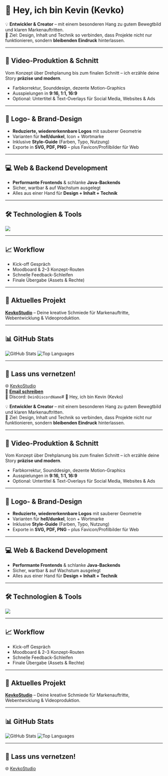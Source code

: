 # 👋 Hey, ich bin Kevin (Kevko)

💡 **Entwickler & Creator** – mit einem besonderen Hang zu gutem Bewegtbild und klaren Markenauftritten.  
🎯 Ziel: Design, Inhalt und Technik so verbinden, dass Projekte nicht nur funktionieren, sondern **bleibenden Eindruck** hinterlassen.

---

## 🎥 Video-Produktion & Schnitt
Vom Konzept über Drehplanung bis zum finalen Schnitt – ich erzähle deine Story **präzise und modern**.  
- Farbkorrektur, Sounddesign, dezente Motion-Graphics  
- Ausspielungen in **9:16, 1:1, 16:9**  
- Optional: Untertitel & Text-Overlays für Social Media, Websites & Ads

---

## 🎨 Logo- & Brand-Design
- **Reduzierte, wiedererkennbare Logos** mit sauberer Geometrie  
- Varianten für **hell/dunkel**, Icon + Wortmarke  
- Inklusive **Style-Guide** (Farben, Typo, Nutzung)  
- Exporte in **SVG, PDF, PNG** – plus Favicon/Profilbilder für Web

---

## 💻 Web & Backend Development
- **Performante Frontends** & schlanke **Java-Backends**  
- Sicher, wartbar & auf Wachstum ausgelegt  
- Alles aus einer Hand für **Design + Inhalt + Technik**

---

## 🛠 Technologien & Tools
<p align="left">
  <img src="https://skillicons.dev/icons?i=java,html,css,js,git,github,vscode,figma,ae,pr" />
</p>

---

## 📈 Workflow
- Kick-off Gespräch  
- Moodboard & 2–3 Konzept-Routen  
- Schnelle Feedback-Schleifen  
- Finale Übergabe (Assets & Rechte)

---

## 🚀 Aktuelles Projekt
**[KevkoStudio](https://kevko.studio)** – Deine kreative Schmiede für Markenauftritte, Webentwicklung & Videoproduktion.

---

## 📊 GitHub Stats
<p align="left">
  <img src="https://github-readme-stats.vercel.app/api?username=kevko316&show_icons=true&theme=tokyonight" alt="GitHub Stats" />
  <img src="https://github-readme-stats.vercel.app/api/top-langs/?username=kevko316&layout=compact&theme=tokyonight" alt="Top Languages" />
</p>

---

## 🤝 Lass uns vernetzen!
🌐 [KevkoStudio](https://kevko.studio)  
📧 **[Email schreiben](mailto:deine-email@example.com)**  
💬 Discord: `DeinDiscordName`# 👋 Hey, ich bin Kevin (Kevko)

💡 **Entwickler & Creator** – mit einem besonderen Hang zu gutem Bewegtbild und klaren Markenauftritten.  
🎯 Ziel: Design, Inhalt und Technik so verbinden, dass Projekte nicht nur funktionieren, sondern **bleibenden Eindruck** hinterlassen.

---

## 🎥 Video-Produktion & Schnitt
Vom Konzept über Drehplanung bis zum finalen Schnitt – ich erzähle deine Story **präzise und modern**.  
- Farbkorrektur, Sounddesign, dezente Motion-Graphics  
- Ausspielungen in **9:16, 1:1, 16:9**  
- Optional: Untertitel & Text-Overlays für Social Media, Websites & Ads

---

## 🎨 Logo- & Brand-Design
- **Reduzierte, wiedererkennbare Logos** mit sauberer Geometrie  
- Varianten für **hell/dunkel**, Icon + Wortmarke  
- Inklusive **Style-Guide** (Farben, Typo, Nutzung)  
- Exporte in **SVG, PDF, PNG** – plus Favicon/Profilbilder für Web

---

## 💻 Web & Backend Development
- **Performante Frontends** & schlanke **Java-Backends**  
- Sicher, wartbar & auf Wachstum ausgelegt  
- Alles aus einer Hand für **Design + Inhalt + Technik**

---

## 🛠 Technologien & Tools
<p align="left">
  <img src="https://skillicons.dev/icons?i=java,html,css,js,git,github,vscode,figma,ae,pr" />
</p>

---

## 📈 Workflow
- Kick-off Gespräch  
- Moodboard & 2–3 Konzept-Routen  
- Schnelle Feedback-Schleifen  
- Finale Übergabe (Assets & Rechte)

---

## 🚀 Aktuelles Projekt
**[KevkoStudio](https://kevko.studio)** – Deine kreative Schmiede für Markenauftritte, Webentwicklung & Videoproduktion.

---

## 📊 GitHub Stats
<p align="left">
  <img src="https://github-readme-stats.vercel.app/api?username=kevko316&show_icons=true&theme=tokyonight" alt="GitHub Stats" />
  <img src="https://github-readme-stats.vercel.app/api/top-langs/?username=kevko316&layout=compact&theme=tokyonight" alt="Top Languages" />
</p>

---

## 🤝 Lass uns vernetzen!
🌐 [KevkoStudio](https://kevko.studio)  

